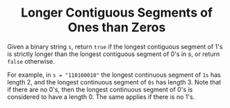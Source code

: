 ﻿<h1 align="center">Longer Contiguous Segments of Ones than Zeros</h1>

Given a binary string `s`, return `true` if the longest contiguous segment of 1's is strictly longer than the longest contiguous segment of 0's in s, or return `false` otherwise.

For example, in `s = "110100010"` the longest continuous segment of `1s` has length 2, and the longest continuous segment of `0s` has length 3.
Note that if there are no 0's, then the longest continuous segment of 0's is considered to have a length 0. The same applies if there is no 1's.
